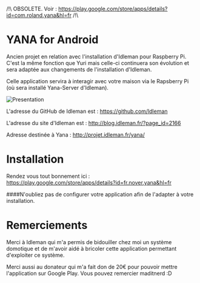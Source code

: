 /!\ OBSOLETE. Voir : https://play.google.com/store/apps/details?id=com.roland.yana&hl=fr /!\

YANA for Android
====

Ancien projet en relation avec l'installation d'Idleman pour Raspberry Pi. 
C'est la même fonction que Yuri mais celle-ci continuera son évolution et sera adaptée aux changements de l'installation d'Idleman.

Celle application servira à interagir avec votre maison via le Rapsberry Pi (où sera installé Yana-Server d'Idleman).


![Presentation](https://raw.github.com/Etsuni/YANA/master/presentation.png)

L'adresse du GitHub de Idleman est : https://github.com/ldleman

L'adresse du site d'Idleman est : http://blog.idleman.fr/?page_id=2166

Adresse destinée à  Yana : http://projet.idleman.fr/yana/

Installation
====

Rendez vous tout bonnement ici : https://play.google.com/store/apps/details?id=fr.nover.yana&hl=fr

####N'oubliez pas de configurer votre application afin de l'adapter à votre installation.

Remerciements 
====

Merci à Idleman qui m'a permis de bidouiller chez moi un système domotique et de m'avoir aidé à bricoler cette application permettant d'exploiter ce système.

Merci aussi au donateur qui m'a fait don de 20€ pour pouvoir mettre l'application sur Google Play. Vous pouvez remercier maditnerd :D

